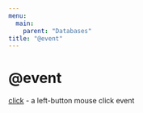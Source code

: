 ```yaml
---
menu:
  main:
    parent: "Databases"
title: "@event"
---
```


# @event

[click](click) - a left-button mouse click event